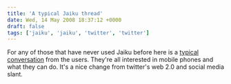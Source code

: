```yaml
---
title: 'A typical Jaiku thread'
date: Wed, 14 May 2008 18:37:12 +0000
draft: false
tags: ['jaiku', 'jaiku', 'twitter', 'twitter']
---
```


For any of those that have never used Jaiku before here is a [typical conversation](http://mobilesociety.jaiku.com/presence/34761887#c-1085944) from the users. They're all interested in mobile phones and what they can do. It's a nice change from twitter's web 2.0 and social media slant.